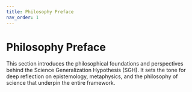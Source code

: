 ```yaml
---
title: Philosophy Preface
nav_order: 1
---
```


# Philosophy Preface

This section introduces the philosophical foundations and perspectives behind the Science Generalization Hypothesis (SGH). It sets the tone for deep reflection on epistemology, metaphysics, and the philosophy of science that underpin the entire framework.
